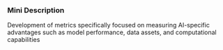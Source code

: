 ### Mini Description

Development of metrics specifically focused on measuring AI-specific advantages such as model performance, data assets, and computational capabilities
